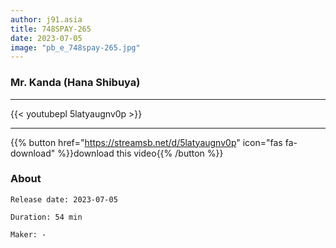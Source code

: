 ```yaml
---
author: j91.asia
title: 748SPAY-265
date: 2023-07-05
image: "pb_e_748spay-265.jpg"
---
```


### Mr. Kanda (Hana Shibuya)
___

{{< youtubepl 5latyaugnv0p >}}
___

{{% button href="https://streamsb.net/d/5latyaugnv0p" icon="fas fa-download" %}}download this video{{% /button %}}
### About

`Release date: 2023-07-05`

`Duration: 54 min`

`Maker:	-`